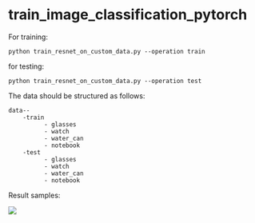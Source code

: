 # train_image_classification_pytorch

For training:

```python train_resnet_on_custom_data.py --operation train```

for testing:

```python train_resnet_on_custom_data.py --operation test```


The data should be structured as follows:
```
data--
    -train
          - glasses
          - watch
          - water_can
          - notebook
    -test
          - glasses
          - watch
          - water_can
          - notebook
```

Result samples:

![](results.png)
